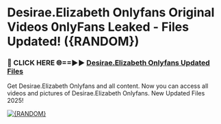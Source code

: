 # Desirae.Elizabeth Onlyfans Original Videos 0nlyFans Leaked - Files Updated! ({RANDOM})

<h3>🔴 CLICK HERE 🌐==►► <a href="https://betterlinks.top/A2PfLJ" rel="nofollow">Desirae.Elizabeth Onlyfans Updated Files</a></h3>

Get Desirae.Elizabeth Onlyfans and all content. Now you can access all videos and pictures of Desirae.Elizabeth Onlyfans. New Updated Files 2025!

[![{RANDOM}](https://i.imgur.com/ppqm5kG.gif)](https://betterlinks.top/A2PfLJ)